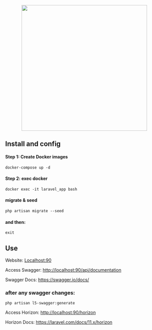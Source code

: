 <p align="center">
    <a href="https://laravel.com" target="_blank">
        <img src="https://raw.githubusercontent.com/laravel/art/master/logo-lockup/5%20SVG/2%20CMYK/1%20Full%20Color/laravel-logolockup-cmyk-red.svg" width="400">
    </a>
</p>

## Install and config
#### Step 1: Create Docker images

```
docker-compose up -d
```
#### Step 2: exec docker

```
docker exec -it laravel_app bash
```

####  migrate & seed
```
php artisan migrate --seed
```

#### and then:
```
exit
```

## Use

<p>
    Website: <a href="http://localhost:90" target="_blank">Localhost:90</a>
</p>
<p>
    Access Swagger: <a href="http://localhost:90/api/documentation" target="_blank">http://localhost:90/api/documentation</a>
</p>
<p>
    Swagger Docs: <a href="https://swagger.io/docs/">https://swagger.io/docs/</a>
</p>

### after any swagger changes:
````
php artisan l5-swagger:generate 
````

<p>
    Access Horizon: <a href="http://localhost:90/horizon" target="_blank">http://localhost:90/horizon</a>
</p>
<p>
    Horizon Docs: <a href="https://laravel.com/docs/11.x/horizon" target="_blank">https://laravel.com/docs/11.x/horizon</a>
</p>

